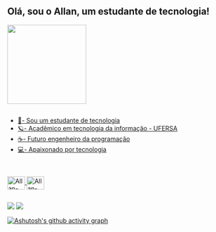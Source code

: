 ## Olá, sou o Allan, um estudante de tecnologia!

<div align="left">
  <a href="https://github.com/Allan-Gabriell">
  <img height="180em" src="https://github-readme-stats.vercel.app/api?username=Allan-Gabriell&show_icons=true&theme=cobalt&include_all_commits=true&count_private=true"/>
</div>

  ##
  
  - 🌱- Sou um estudante de tecnologia
  - 🪐- Acadêmico em tecnologia da informação - UFERSA
  - ☕- Futuro engenheiro da programação
  - 💻- Apaixonado por tecnologia 
  
  ##
  
  <div style="display: inline_block"><br>
    <img align="center" alt="Allan-HTML" height="30" width="40" src="https://icongr.am/devicon/html5-original.svg?size=148&color=currentColor">
    <img align="center" alt="Allan-CSS" height="30" width="40" src="https://icongr.am/devicon/css3-original.svg?size=148&color=currentColor">
  </div>
  
  
  ##
  
  <div>
  <a href="https://instagram.com/__allanslv?igshid=ZDdkNTZiNTM" target="_blank"><img src="https://img.shields.io/badge/Instagram-E4405F?style=for-the-badge&logo=instagram&logoColor=white" target="_blank"></a>
  <a href = "mailto:allangabrieldev@gmail.com"><img src="https://img.shields.io/badge/Gmail-D14836?style=for-the-badge&logo=gmail&logoColor=white" alvo ="_blank"></a>
  
</div
    
 ##
    
[![Ashutosh's github activity graph](https://github-readme-activity-graph.cyclic.app/graph?username=Allan-Gabriell&bg_color=0d1117&color=00ffbf&line=00ffee&point=0011ff&area=true&hide_border=true)](https://github.com/ashutosh00710/github-readme-activity-graph)
